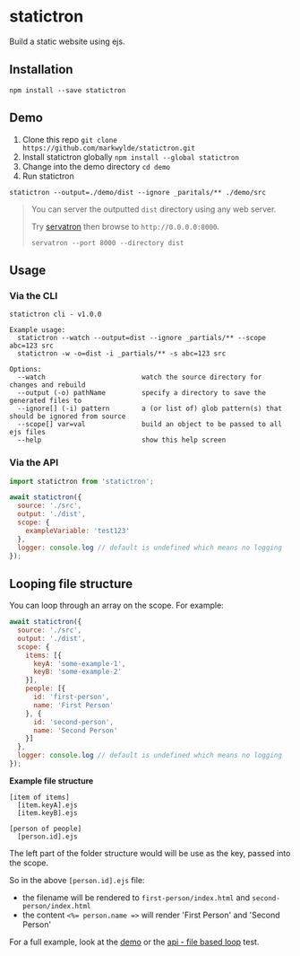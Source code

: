 # statictron
Build a static website using ejs.

## Installation
```
npm install --save statictron
```

## Demo
1. Clone this repo `git clone https://github.com/markwylde/statictron.git`
2. Install statictron globally `npm install --global statictron`
3. Change into the demo directory `cd demo`
4. Run statictron
```
statictron --output=./demo/dist --ignore _paritals/** ./demo/src
```

> You can server the outputted `dist` directory using any web server.
>
> Try [servatron](https://github.com/markwylde/servatron) then browse to `http://0.0.0.0:8000`.
>
> ```
> servatron --port 8000 --directory dist
> ```

## Usage

### Via the CLI
```
statictron cli - v1.0.0

Example usage:
  statictron --watch --output=dist --ignore _partials/** --scope abc=123 src
  statictron -w -o=dist -i _partials/** -s abc=123 src

Options:
  --watch                        watch the source directory for changes and rebuild
  --output (-o) pathName         specify a directory to save the generated files to
  --ignore[] (-i) pattern        a (or list of) glob pattern(s) that should be ignored from source
  --scope[] var=val              build an object to be passed to all ejs files
  --help                         show this help screen
```

### Via the API

```javascript
import statictron from 'statictron';

await statictron({
  source: './src',
  output: './dist',
  scope: {
    exampleVariable: 'test123'
  },
  logger: console.log // default is undefined which means no logging
});
```


## Looping file structure
You can loop through an array on the scope. For example:

```javascript
await statictron({
  source: './src',
  output: './dist',
  scope: {
    items: [{
      keyA: 'some-example-1',
      keyB: 'some-example-2'
    }],
    people: [{
      id: 'first-person',
      name: 'First Person'
    }, {
      id: 'second-person',
      name: 'Second Person'
    }]
  },
  logger: console.log // default is undefined which means no logging
});
```

**Example file structure**
```
[item of items]
  [item.keyA].ejs
  [item.keyB].ejs

[person of people]
  [person.id].ejs
```

The left part of the folder structure would will be use as the key, passed into the scope.

So in the above `[person.id].ejs` file:
- the filename will be rendered to `first-person/index.html` and `second-person/index.html`
- the content `<%= person.name =>` will render 'First Person' and 'Second Person'

For a full example, look at the [demo](./demo) or the [api - file based loop](./test) test.
